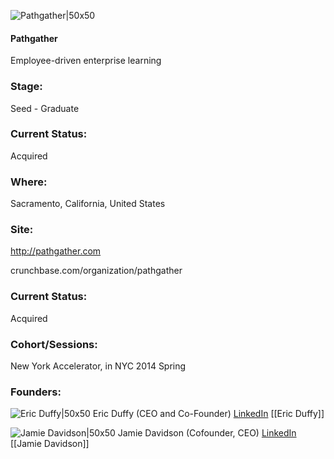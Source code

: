 

![Pathgather|50x50](https://apimg.techstars.com/connect/images/image_files/5379/0f3c/0245/9ccf/d800/0001/original/PG_app_icon.jpg)

#### Pathgather
Employee-driven enterprise learning

### Stage: 
Seed - Graduate 

### Current Status: 
Acquired

### Where:
Sacramento, California, United States

### Site:
http://pathgather.com



crunchbase.com/organization/pathgather

### Current Status: 
Acquired

### Cohort/Sessions: 
New York Accelerator, in NYC 2014 Spring

### Founders: 

![Eric Duffy|50x50](https://apimg.techstars.com/connect/images/image_files/5379/0e42/0245/9c3a/b500/0002/original/Screen_Shot_2014-05-18_at_3.46.52_PM.jpg) Eric Duffy (CEO and Co-Founder) [LinkedIn](https://linkedin.com/pub/eric-duffy) [[Eric Duffy]]

![Jamie Davidson|50x50](https://apimg.techstars.com/connect/images/image_files/5948132cc9aec720b7000011/original/Work-Bench-June-2015-278.jpg) Jamie Davidson (Cofounder, CEO) [LinkedIn](https://linkedin.com/in/davidsonjamie) [[Jamie Davidson]]


